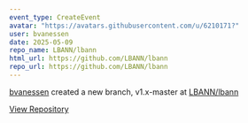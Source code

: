 ```yaml
---
event_type: CreateEvent
avatar: "https://avatars.githubusercontent.com/u/6210171?"
user: bvanessen
date: 2025-05-09
repo_name: LBANN/lbann
html_url: https://github.com/LBANN/lbann
repo_url: https://github.com/LBANN/lbann
---
```


<a href='https://github.com/bvanessen' target='_blank'>bvanessen</a> created a new branch, v1.x-master at <a href='https://github.com/LBANN/lbann' target='_blank'>LBANN/lbann</a>

<a href='https://github.com/LBANN/lbann' target='_blank'>View Repository</a>
